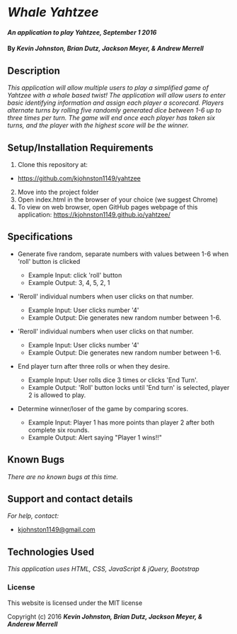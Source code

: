 # _Whale Yahtzee_

#### _An application to play Yahtzee, September 1 2016_

#### By _**Kevin Johnston, Brian Dutz, Jackson Meyer, & Andrew Merrell**_

## Description

_This application will allow multiple users to play a simplified game of Yahtzee with a whale based twist! The application will allow users to enter basic identifying information and assign each player a scorecard.  Players alternate turns by rolling five randomly generated dice between 1-6 up to three times per turn.  The game will end once each player has taken six turns, and the player with the highest score will be the winner._

## Setup/Installation Requirements

1. Clone this repository at:
  * https://github.com/kjohnston1149/yahtzee
2. Move into the project folder
3. Open index.html in the browser of your choice (we suggest Chrome)
4. To view on web browser, open GitHub pages webpage of this application: https://kjohnston1149.github.io/yahtzee/

## Specifications

* Generate five random, separate numbers with values between 1-6 when 'roll' button is clicked
  * Example Input: click 'roll' button
  * Example Output: 3, 4, 5, 2, 1

* 'Reroll' individual numbers when user clicks on that number.
  * Example Input: User clicks number '4'
  * Example Output: Die generates new random number between 1-6.

* 'Reroll' individual numbers when user clicks on that number.
  * Example Input: User clicks number '4'
  * Example Output: Die generates new random number between 1-6.

* End player turn after three rolls or when they desire.
  * Example Input: User rolls dice 3 times or clicks 'End Turn'.
  * Example Output: 'Roll' button locks until 'End turn' is selected, player 2 is allowed to play.

* Determine winner/loser of the game by comparing scores.
  * Example Input: Player 1 has more points than player 2 after both complete six rounds.
  * Example Output: Alert saying "Player 1 wins!!"

## Known Bugs

_There are no known bugs at this time._

## Support and contact details

_For help, contact:_
* [kjohnston1149@gmail.com](mailto:kjohnston1149@gmail.com)

## Technologies Used

_This application uses HTML, CSS, JavaScript & jQuery, Bootstrap_

### License

This website is licensed under the MIT license

Copyright (c) 2016 **_Kevin Johnston, Brian Dutz, Jackson Meyer, & Anderew Merrell_**
